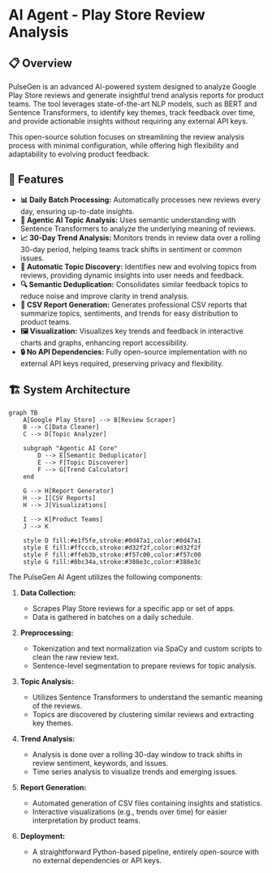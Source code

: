 # AI Agent - Play Store Review Analysis

## 📋 Overview

PulseGen is an advanced AI-powered system designed to analyze Google Play Store reviews and generate insightful trend analysis reports for product teams. The tool leverages state-of-the-art NLP models, such as BERT and Sentence Transformers, to identify key themes, track feedback over time, and provide actionable insights without requiring any external API keys. 

This open-source solution focuses on streamlining the review analysis process with minimal configuration, while offering high flexibility and adaptability to evolving product feedback.

## 🎯 Features

- **📊 Daily Batch Processing:** Automatically processes new reviews every day, ensuring up-to-date insights.
- **🤖 Agentic AI Topic Analysis:** Uses semantic understanding with Sentence Transformers to analyze the underlying meaning of reviews.
- **📈 30-Day Trend Analysis:** Monitors trends in review data over a rolling 30-day period, helping teams track shifts in sentiment or common issues.
- **🔄 Automatic Topic Discovery:** Identifies new and evolving topics from reviews, providing dynamic insights into user needs and feedback.
- **🔍 Semantic Deduplication:** Consolidates similar feedback topics to reduce noise and improve clarity in trend analysis.
- **📁 CSV Report Generation:** Generates professional CSV reports that summarize topics, sentiments, and trends for easy distribution to product teams.
- **🖼️ Visualization:** Visualizes key trends and feedback in interactive charts and graphs, enhancing report accessibility.
- **🔒 No API Dependencies:** Fully open-source implementation with no external API keys required, preserving privacy and flexibility.

## 🏗️ System Architecture

```mermaid
graph TB
    A[Google Play Store] --> B[Review Scraper]
    B --> C[Data Cleaner]
    C --> D[Topic Analyzer]
    
    subgraph "Agentic AI Core"
        D --> E[Semantic Deduplicator]
        E --> F[Topic Discoverer]
        F --> G[Trend Calculator]
    end
    
    G --> H[Report Generator]
    H --> I[CSV Reports]
    H --> J[Visualizations]
    
    I --> K[Product Teams]
    J --> K
    
    style D fill:#e1f5fe,stroke:#0d47a1,color:#0d47a1
    style E fill:#ffcccb,stroke:#d32f2f,color:#d32f2f
    style F fill:#ffeb3b,stroke:#f57c00,color:#f57c00
    style G fill:#8bc34a,stroke:#388e3c,color:#388e3c
```
The PulseGen AI Agent utilizes the following components:

1. **Data Collection:** 
   - Scrapes Play Store reviews for a specific app or set of apps.
   - Data is gathered in batches on a daily schedule.

2. **Preprocessing:**
   - Tokenization and text normalization via SpaCy and custom scripts to clean the raw review text.
   - Sentence-level segmentation to prepare reviews for topic analysis.

3. **Topic Analysis:**
   - Utilizes Sentence Transformers to understand the semantic meaning of the reviews.
   - Topics are discovered by clustering similar reviews and extracting key themes.

4. **Trend Analysis:**
   - Analysis is done over a rolling 30-day window to track shifts in review sentiment, keywords, and issues.
   - Time series analysis to visualize trends and emerging issues.

5. **Report Generation:**
   - Automated generation of CSV files containing insights and statistics.
   - Interactive visualizations (e.g., trends over time) for easier interpretation by product teams.

6. **Deployment:**
   - A straightforward Python-based pipeline, entirely open-source with no external dependencies or API keys.
